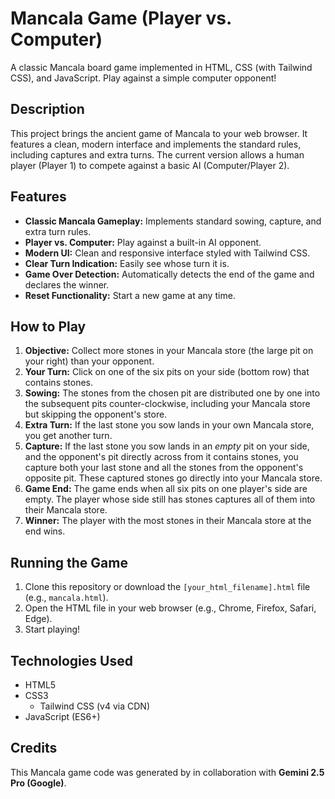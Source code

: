 # Mancala Game (Player vs. Computer)

A classic Mancala board game implemented in HTML, CSS (with Tailwind CSS), and JavaScript. Play against a simple computer opponent!

## Description

This project brings the ancient game of Mancala to your web browser. It features a clean, modern interface and implements the standard rules, including captures and extra turns. The current version allows a human player (Player 1) to compete against a basic AI (Computer/Player 2).

## Features

* **Classic Mancala Gameplay:** Implements standard sowing, capture, and extra turn rules.
* **Player vs. Computer:** Play against a built-in AI opponent.
* **Modern UI:** Clean and responsive interface styled with Tailwind CSS.
* **Clear Turn Indication:** Easily see whose turn it is.
* **Game Over Detection:** Automatically detects the end of the game and declares the winner.
* **Reset Functionality:** Start a new game at any time.

## How to Play

1.  **Objective:** Collect more stones in your Mancala store (the large pit on your right) than your opponent.
2.  **Your Turn:** Click on one of the six pits on your side (bottom row) that contains stones.
3.  **Sowing:** The stones from the chosen pit are distributed one by one into the subsequent pits counter-clockwise, including your Mancala store but skipping the opponent's store.
4.  **Extra Turn:** If the last stone you sow lands in your own Mancala store, you get another turn.
5.  **Capture:** If the last stone you sow lands in an *empty* pit on your side, and the opponent's pit directly across from it contains stones, you capture both your last stone and all the stones from the opponent's opposite pit. These captured stones go directly into your Mancala store.
6.  **Game End:** The game ends when all six pits on one player's side are empty. The player whose side still has stones captures all of them into their Mancala store.
7.  **Winner:** The player with the most stones in their Mancala store at the end wins.

## Running the Game

1.  Clone this repository or download the `[your_html_filename].html` file (e.g., `mancala.html`).
2.  Open the HTML file in your web browser (e.g., Chrome, Firefox, Safari, Edge).
3.  Start playing!

## Technologies Used

* HTML5
* CSS3
    * Tailwind CSS (v4 via CDN)
* JavaScript (ES6+)

## Credits

This Mancala game code was generated by in collaboration with **Gemini 2.5 Pro (Google)**.
